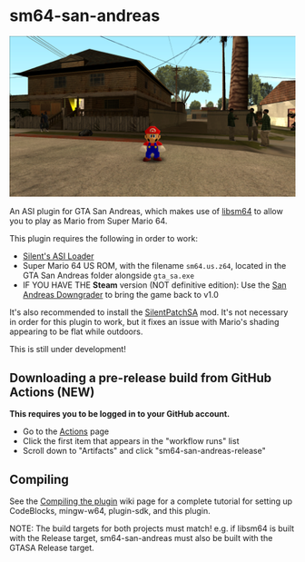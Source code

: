 # sm64-san-andreas

![it's a me](screenshot.png)

An ASI plugin for GTA San Andreas, which makes use of [libsm64](https://github.com/libsm64/libsm64) to allow you to play as Mario from Super Mario 64.

This plugin requires the following in order to work:
* [Silent's ASI Loader](https://www.gtagarage.com/mods/show.php?id=21709)
* Super Mario 64 US ROM, with the filename `sm64.us.z64`, located in the GTA San Andreas folder alongside `gta_sa.exe`
* IF YOU HAVE THE **Steam** version (NOT definitive edition): Use the [San Andreas Downgrader](https://gtaforums.com/topic/927016-san-andreas-downgrader/) to bring the game back to v1.0

It's also recommended to install the [SilentPatchSA](https://gtaforums.com/topic/669045-silentpatch) mod.
It's not necessary in order for this plugin to work, but it fixes an issue with Mario's shading appearing to be flat while outdoors.

This is still under development!

## Downloading a pre-release build from GitHub Actions (NEW)
**This requires you to be logged in to your GitHub account.**
* Go to the [Actions](https://github.com/headshot2017/sm64-san-andreas/actions) page
* Click the first item that appears in the "workflow runs" list
* Scroll down to "Artifacts" and click "sm64-san-andreas-release"

## Compiling
See the [Compiling the plugin](https://github.com/headshot2017/sm64-san-andreas/wiki/Compiling-the-plugin) wiki page for a complete tutorial for setting up CodeBlocks, mingw-w64, plugin-sdk, and this plugin.

NOTE: The build targets for both projects must match! e.g. if libsm64 is built with the Release target, sm64-san-andreas must also be built with the GTASA Release target.
